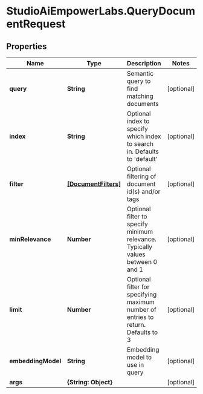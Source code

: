 # StudioAiEmpowerLabs.QueryDocumentRequest

## Properties

Name | Type | Description | Notes
------------ | ------------- | ------------- | -------------
**query** | **String** | Semantic query to find matching documents | [optional] 
**index** | **String** | Optional index to specify which index to search in. Defaults to &#39;default&#39; | [optional] 
**filter** | [**[DocumentFilters]**](DocumentFilters.md) | Optional filtering of document id(s) and/or tags | [optional] 
**minRelevance** | **Number** | Optional filter to specify minimum relevance. Typically values between 0 and 1 | [optional] 
**limit** | **Number** | Optional filter for specifying maximum number of entries to return. Defaults to 3 | [optional] 
**embeddingModel** | **String** | Embedding model to use in query | [optional] 
**args** | **{String: Object}** |  | [optional] 



